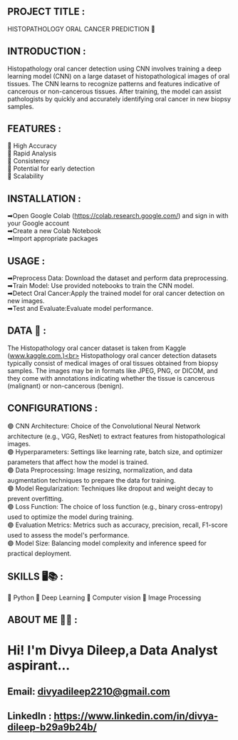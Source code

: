 ## PROJECT TITLE : 
HISTOPATHOLOGY ORAL CANCER PREDICTION 🦷
## INTRODUCTION :
Histopathology oral cancer detection using CNN involves training a deep learning model (CNN) on a large dataset of histopathological images of oral tissues. The CNN learns to recognize patterns and features indicative of cancerous or non-cancerous tissues. After training, the model can assist pathologists by quickly and accurately identifying oral cancer in new biopsy samples.
## FEATURES :
📍 High Accuracy<br>
📍 Rapid Analysis<br>
📍 Consistency<br>
📍 Potential for early detection<br>
📍 Scalability<br>
## INSTALLATION :
➡Open Google Colab (https://colab.research.google.com/) and sign in with your Google account<br>
➡Create a new Colab Notebook<br>
➡Import appropriate packages<br>
## USAGE :
➡Preprocess Data: Download the dataset and perform data preprocessing.<br>
➡Train Model: Use provided notebooks to train the CNN model.<br>
➡Detect Oral Cancer:Apply the trained model for oral cancer detection on new images.<br>
➡Test and Evaluate:Evaluate model performance.<br>
## DATA 📑 :
The Histopathology oral cancer dataset is taken from Kaggle (www.kaggle.com.)<br>
Histopathology oral cancer detection datasets typically consist of medical images of oral tissues obtained from biopsy samples. The images may be in formats like JPEG, PNG, or DICOM, and they come with annotations indicating whether the tissue is cancerous (malignant) or non-cancerous (benign).
## CONFIGURATIONS :
🟣 CNN Architecture: Choice of the Convolutional Neural Network architecture (e.g., VGG, ResNet) to extract features from histopathological images.<br>
🟣 Hyperparameters: Settings like learning rate, batch size, and optimizer parameters that affect how the model is trained.<br>
🟣 Data Preprocessing: Image resizing, normalization, and data augmentation techniques to prepare the data for training.<br>
🟣 Model Regularization: Techniques like dropout and weight decay to prevent overfitting.<br>
🟣 Loss Function: The choice of loss function (e.g., binary cross-entropy) used to optimize the model during training.<br>
🟣 Evaluation Metrics: Metrics such as accuracy, precision, recall, F1-score used to assess the model's performance.<br>
🟣 Model Size: Balancing model complexity and inference speed for practical deployment.<br>
## SKILLS 🖥📚 :
📌 Python
📌 Deep Learning
📌 Computer vision
📌 Image Processing 
## ABOUT ME 👩‍💼 :
#  Hi! I'm Divya Dileep,a Data Analyst aspirant...
## Email: divyadileep2210@gmail.com
## LinkedIn : https://www.linkedin.com/in/divya-dileep-b29a9b24b/










